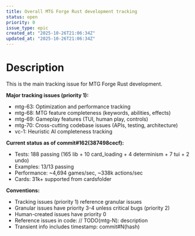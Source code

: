 ```yaml
---
title: Overall MTG Forge Rust development tracking
status: open
priority: 0
issue_type: epic
created_at: "2025-10-26T21:06:34Z"
updated_at: "2025-10-26T21:06:34Z"
---
```


# Description

This is the main tracking issue for MTG Forge Rust development.

**Major tracking issues (priority 1):**
- mtg-63: Optimization and performance tracking
- mtg-68: MTG feature completeness (keywords, abilities, effects)
- mtg-69: Gameplay features (TUI, human play, controls)
- mtg-70: Cross-cutting codebase issues (APIs, testing, architecture)
- vc-1: Heuristic AI completeness tracking

**Current status as of commit#162(387498cecf):**
- Tests: 188 passing (165 lib + 10 card_loading + 4 determinism + 7 tui + 2 undo)
- Examples: 13/13 passing
- Performance: ~4,694 games/sec, ~338k actions/sec
- Cards: 31k+ supported from cardsfolder

**Conventions:**
- Tracking issues (priority 1) reference granular issues
- Granular issues have priority 3-4 unless critical bugs (priority 2)
- Human-created issues have priority 0
- Reference issues in code: // TODO(mtg-N): description
- Transient info includes timestamp: commit#N(hash)
